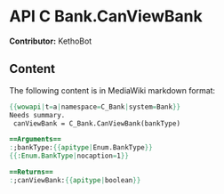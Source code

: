 # API C Bank.CanViewBank

**Contributor:** KethoBot

## Content

The following content is in MediaWiki markdown format:

```mediawiki
{{wowapi|t=a|namespace=C_Bank|system=Bank}}
Needs summary.
 canViewBank = C_Bank.CanViewBank(bankType)

==Arguments==
:;bankType:{{apitype|Enum.BankType}}
{{:Enum.BankType|nocaption=1}}

==Returns==
:;canViewBank:{{apitype|boolean}}
```